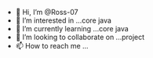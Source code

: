 - 👋 Hi, I’m @Ross-07
- 👀 I’m interested in ...core java
- 🌱 I’m currently learning ...core java
- 💞️ I’m looking to collaborate on ...project
- 📫 How to reach me ...

<!---
Ross-07/Ross-07 is a ✨ special ✨ repository because its `README.md` (this file) appears on your GitHub profile.
You can click the Preview link to take a look at your changes.
--->
